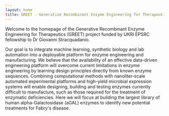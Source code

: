 ```yaml
---
layout: home
title: GREET - Generative Recombinant Enzyme Engineering for Therapeutics
---
```

Welcome to the homepage of the Generative Recombinant Enzyme Engineering for
Therapeutics (GREET) project funded by UKRI EPSRC fellowship to Dr Giovanni 
Stracquadanio. 

Our goal is to integrate machine learning, synthetic biology and lab automation
into a deployable platform for enzyme engineering and manufacturing. We believe
that the availability of an effective data-driven engineering platform will
overcome current limitations in enzyme engineering by learning design principles
directly from known enzyme sequences. Combining computational methods with
nanoliter-scale automated experimental platforms and high-yield microbial
expression systems will enable designing, building and testing enzymes currently
difficult to manufacture, such as those required for the treatment of enzymatic
deficiencies. Here we will focus at building the largest library of human
alpha-Galactosidase (aGAL) enzymes to identify new potential treatments for
Fabry's disease.

<!-- We are a multi-disciplinary research group based at the [School of Biological
Sciences](https://www.ed.ac.uk/biology) at the [University of
Edinburgh](https://www.ed.ac.uk/) interested in understanding the molecular
mechanisms underpinning complex phenotypes and diseases using two of the most
disruptive technologies available: synthetic biology and machine learning. Our
long term goal is to reverse-engineer biological systems to create generative
algorithms to design, build and test biological agents for addressing healthcare
and industrial biotechnology problems. Our group is extremely interdisciplinary
and includes members with engineering, biology and informatics background. -->